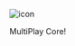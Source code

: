 ![icon](https://github.com/MultiPlay-Core/.github/assets/150906506/c2577131-db99-4ae8-9dc4-9dcc8ee58447)

MultiPlay Core!
